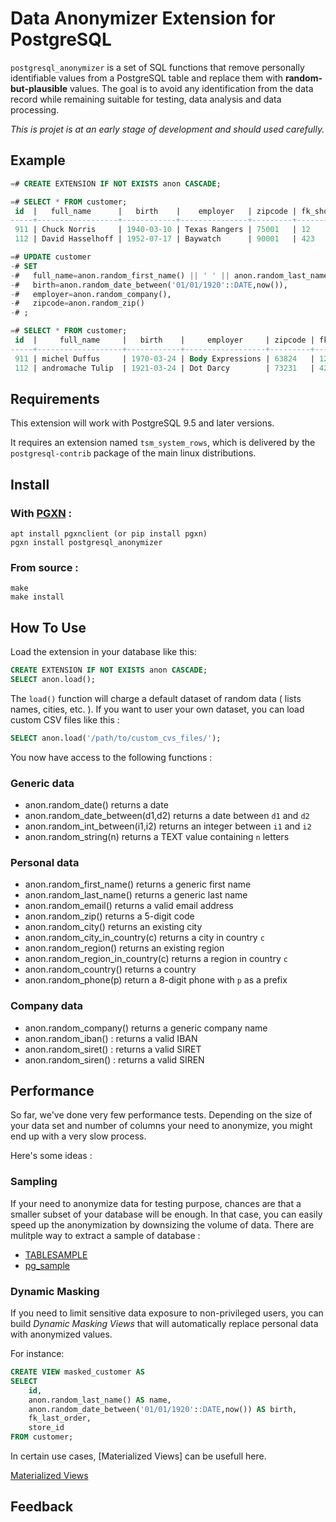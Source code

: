 Data Anonymizer Extension for PostgreSQL
===============================================================================

`postgresql_anonymizer` is a set of SQL functions that remove personally
identifiable values from a PostgreSQL table and replace them with
**random-but-plausible** values. The goal is to avoid any identification
from the data record while remaining suitable for testing, data analysis and
data processing.

*This is projet is at an early stage of development and should used carefully.*


Example
------------------------------------------------------------------------------

```sql
=# CREATE EXTENSION IF NOT EXISTS anon CASCADE;

=# SELECT * FROM customer;
 id  |   full_name      |   birth    |    employer   | zipcode | fk_shop
-----+------------------+------------+---------------+---------+---------
 911 | Chuck Norris     | 1940-03-10 | Texas Rangers | 75001   | 12
 112 | David Hasselhoff | 1952-07-17 | Baywatch      | 90001   | 423

=# UPDATE customer
-# SET
-#   full_name=anon.random_first_name() || ' ' || anon.random_last_name(),
-#   birth=anon.random_date_between('01/01/1920'::DATE,now()),
-#   employer=anon.random_company(),
-#   zipcode=anon.random_zip()
-# ;

=# SELECT * FROM customer;
 id  |     full_name     |   birth    |     employer     | zipcode | fk_shop
-----+-------------------+------------+------------------+---------+---------
 911 | michel Duffus     | 1970-03-24 | Body Expressions | 63824   | 12
 112 | andromache Tulip  | 1921-03-24 | Dot Darcy        | 73231   | 423
```


Requirements
------------------------------------------------------------------------------

This extension will work with PostgreSQL 9.5 and later versions. 

It requires an extension named `tsm_system_rows`, which is delivered by the 
`postgresql-contrib` package of the main linux distributions.

Install
-------------------------------------------------------------------------------

### With [PGXN](https://pgxn.org/) :

```console
apt install pgxnclient (or pip install pgxn)
pgxn install postgresql_anonymizer
```



### From source :

```console
make
make install
```


How To Use
------------------------------------------------------------------------------

Load the extension in your database like this:

```sql
CREATE EXTENSION IF NOT EXISTS anon CASCADE;
SELECT anon.load();
```

The `load()` function will charge a default dataset of random data ( lists 
names, cities, etc. ). If you want to user your own dataset, you can load 
custom CSV files like this :

```sql
SELECT anon.load('/path/to/custom_cvs_files/');
```

You now have access to the following functions :

### Generic data 

* anon.random_date() returns a date 
* anon.random_date_between(d1,d2) returns a date between `d1` and `d2`
* anon.random_int_between(i1,i2) returns an integer between `i1` and `i2`
* anon.random_string(n) returns a TEXT value containing `n` letters

### Personal data

* anon.random_first_name() returns a generic first name
* anon.random_last_name() returns a generic last name
* anon.random_email() returns a valid email address
* anon.random_zip() returns a 5-digit code
* anon.random_city() returns an existing city
* anon.random_city_in_country(c) returns a city in country `c` 
* anon.random_region() returns an existing region
* anon.random_region_in_country(c) returns a region in country `c`
* anon.random_country() returns a country
* anon.random_phone(p) return a 8-digit phone with `p` as a prefix 

### Company data

* anon.random_company() returns a generic company name
* anon.random_iban() : returns a valid IBAN
* anon.random_siret() : returns a valid SIRET
* anon.random_siren() : returns a valid SIREN


Performance
------------------------------------------------------------------------------

So far, we've done very few performance tests. Depending on the size of your 
data set and number of columns your need to anonymize, you might end up with a 
very slow process. 

Here's some ideas :

### Sampling

If your need to anonymize data for testing purpose, chances are that a smaller
subset of your database will be enough. In that case, you can easily speed up
the anonymization by downsizing the volume of data. There are mulitple way to
extract a sample of database :

* [TABLESAMPLE](https://www.postgresql.org/docs/current/static/sql-select.html)
* [pg_sample](https://github.com/mla/pg_sample)



### Dynamic Masking

If you need to limit sensitive data exposure to non-privileged users, you can 
build _Dynamic Masking Views_ that will automatically replace personal data
with anonymized values.

For instance: 

```SQL
CREATE VIEW masked_customer AS
SELECT 
    id,
    anon.random_last_name() AS name,
    anon.random_date_between('01/01/1920'::DATE,now()) AS birth,
    fk_last_order,
    store_id    
FROM customer;
```

In certain use cases, [Materialized Views] can be usefull here.


[Materialized Views](https://www.postgresql.org/docs/current/static/sql-creatematerializedview.html)


Feedback
------------------------------------------------------------------------------

